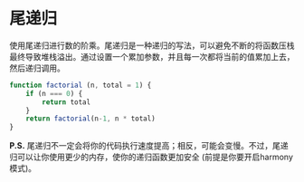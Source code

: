 # 尾递归
使用尾递归进行数的阶乘。尾递归是一种递归的写法，可以避免不断的将函数压栈最终导致堆栈溢出。通过设置一个累加参数，并且每一次都将当前的值累加上去，然后递归调用。
```javascript
function factorial (n, total = 1) {
    if (n === 0) {
        return total
    }
    return factorial(n-1, n * total)
}
```
**P.S.** 尾递归不一定会将你的代码执行速度提高；相反，可能会变慢。不过，尾递归可以让你使用更少的内存，使你的递归函数更加安全 (前提是你要开启harmony模式)。